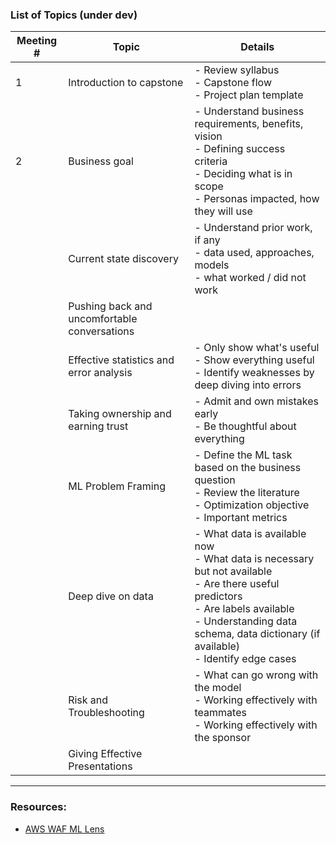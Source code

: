 ### List of Topics (under dev)

| Meeting #     | Topic      | Details |
| ----------- | ----------- | ----------- |
| 1 | Introduction to capstone     | - Review syllabus <br> - Capstone flow <br> - Project plan template |
| 2 | Business goal | - Understand business requirements, benefits, vision <br> - Defining success criteria <br> - Deciding what is in scope <br>  - Personas impacted, how they will use |
| | Current state discovery | - Understand prior work, if any <br> - data used, approaches, models <br> - what worked / did not work|
| | Pushing back and uncomfortable conversations     |        |
| |  Effective statistics and error analysis  |  - Only show what's useful <br> - Show everything useful <br> - Identify weaknesses by deep diving into errors  |
| |  Taking ownership and earning trust  | - Admit and own mistakes early <br> - Be thoughtful about everything  |
| | ML Problem Framing | - Define the ML task based on the business question <br>  - Review the literature <br> - Optimization objective <br> - Important metrics|
| | Deep dive on data     | - What data is available now <br> - What data is necessary but not available <br> - Are there useful predictors <br> - Are labels available <br> - Understanding data schema, data dictionary (if available) <br> - Identify edge cases|
| | Risk and Troubleshooting | - What can go wrong with the model <br> - Working effectively with teammates <br> - Working effectively with the sponsor|
| | Giving Effective Presentations | |

---


### Resources:

- [AWS WAF ML Lens](https://docs.aws.amazon.com/pdfs/wellarchitected/latest/machine-learning-lens/wellarchitected-machine-learning-lens.pdf)
